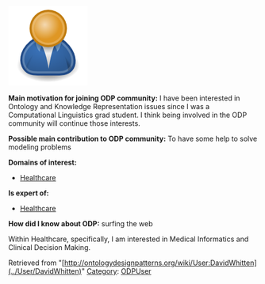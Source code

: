 [![Image:ODPUser.png](../images/a/a6/ODPUser.png)](../Image/ODPUser.png "Image:ODPUser.png")




  





__Main motivation for joining ODP community:__ I have been interested in Ontology and Knowledge Representation issues since I was a Computational Linguistics grad student. I think being involved in the ODP community will continue those interests.


__Possible main contribution to ODP community:__ To have some help to solve modeling problems


__Domains of interest:__



* [Healthcare](../Community/Healthcare "Community:Healthcare")


__Is expert of:__



* [Healthcare](../Community/Healthcare "Community:Healthcare")


__How did I know about ODP:__ surfing the web




Within Healthcare, specifically, I am interested in Medical Informatics and Clinical Decision Making.





Retrieved from "[http://ontologydesignpatterns.org/wiki/User:DavidWhitten](../User/DavidWhitten)"
 [Category](http://ontologydesignpatterns.org/wiki/Special:Categories "Special:Categories"): [ODPUser](../Category/ODPUser "Category:ODPUser")